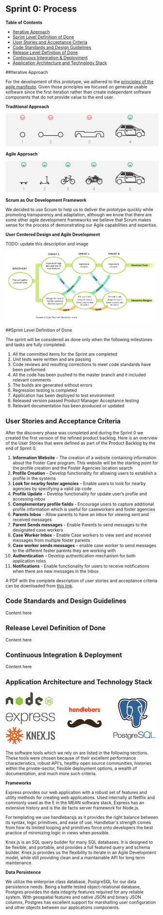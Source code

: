 **Sprint 0: Process**
============

**Table of Contents**

  * [Iterative Approach](#agile-approach)  
  * [Sprint Level Definition of Done](#sprint-done-definition)
  * [User Stories and Acceptance Criteria](#user-stories)
  * [Code Standards and Design Guidelines](#code-design)
  * [Release Level Definition of Done](#done-definition)
  * [Continuous Integration & Deployment ](#ci_cd)
  * [Application Architecture and Technology Stack ](#arch-tech)
  
##Iterative Approach <a id="agile-approach"></a>

For the development of this prototype, we adhered to the [principles of the agile manifesto](http://www.agilemanifesto.org/principles.html). Given those principles we focused on generate usable software since the first iteration rather than create independent software components that do not provide value to the end user.

**Traditional Approach**

![Traditional Approach](/docs/sprint_0/process/images/traditionalapproach.png)

**Agile Approach**

![Agile Approach](/docs/sprint_0/process/images/agileapproach.png)

**Scrum as Our Development Framework**

We decided to use Scrum to help us to deliver the prototype quickly while promoting transparency and adaptation, although we know that there are some other agile development frameworks we believe that Scrum makes sense for the process of demonstrating our Agile capabilities and expertise.

**User Centered Design and Agile Development**

TODO: update this description and image 

![SymSoft Process](/docs/sprint_0/process/images/ourprocess.png)

##Sprint Level Definition of Done <a id="sprint-done-definition"></a>

The sprint will be considered as done only when the following milestones and tasks are fully completed: 

1. All the committed items for the Sprint are completed
2. Unit tests were written and are passing
3. Code reviews and resulting corrections to meet code standards have been performed
4. All the code has been pushed to the master branch and it included relevant comments
5. The builds are generated without errors
6. Regression testing is completed
7. Application has been deployed to test environment 
8. Released version passed Product Manager Acceptance testing
9. Relevant documentation has been produced or updated

## User Stories and Acceptance Criteria <a id="user-stories"></a>

After the discovery phase was completed and during the Sprint 0 we created the first version of the refined product backlog. Here is an overview of the User Stories that were defined as part of the Product Backlog by the end of Sprint 0.  

1. **Information Website** – The creation of a website containing information about the Foster Care program. This website will be the starting point for the profile creation and the Foster Agencies location search
2. **Profile Creation** – Develop functionality for allowing users to establish a profile in the systems
3. **Look for nearby foster agencies** – Enable users to look for nearby agencies by specifying a valid zip code
4. **Profile Update** – Develop functionality for update user’s profile and accessing inbox
5. **Complementary profile fields** - Encourage users to capture additional profile information which is useful for caseworkers and foster agencies
6. **Parents Inbox** - Allow parents to have an inbox for viewing sent and received messages
7. **Parent Sends messages** - Enable Parents to send messages to the designated case workers
8. **Case Worker Inbox** - Enable Case workers to view sent and received messages from multiple foster parents
9. **Case worker sends messages** – enable case worker to send messages to the different foster parents they are working with
10. **Authentication** – Develop authentication mechanism for both application roles
11. **Notifications** -  Enable functionality for users to receive notifications when there are new messages in the Inbox

A PDF with the complete description of user stories and acceptance criteria can be downloaded from [this link](/docs/sprint_0/process/pdfs/initial-product-backlog.pdf).


## Code Standards and Design Guidelines <a id="code-design"></a>
Content here

## Release Level Definition of Done <a id="done-definition"></a>
Content here

## Continuous Integration & Deployment <a id="ci_cd"></a>
Content here

## Application Architecture and Technology Stack <a id="arch-tech"></a> 

![Technology Stack](/docs/sprint_0/process/images/logocollage.png)

The software tools which we rely on are listed in the following sections. These tools were chosen because of their excellent performance characteristics, robust API's, healthy open source communities, histories within the private-sector, flexible deployment options, a wealth of documentation, and much more such criteria.

**Frameworks**

Express provides our web application with a robust set of features and utility methods for creating web applications. Used internally at Netflix and commonly used as the E in the MEAN software stack, Express has an extensive history and is the de facto server framework for Node.js.

For templating we use handlebarsjs as it provides the right balance between its syntax, logic primitives, and ease of use. Handlebar's strength comes from how its limited looping and primitives force onto developers the best practice of minimizing logic in views when possible.

Knex.js is an SQL query builder for many SQL databases. It is designed to be flexible, and portable, and provides a full featured query and schema builder. Knex.js provides us the flexibility to iterate in an Agile Development model, while still providing clean and a maintainable API for long term maintenance.

**Data Persistence**

We utilize the enterprise class database, PostgreSQL for our data persistence needs. Being a battle tested object-relational database, Postgres provides the data integrity features required for any reliable system. With geospatial features and native JSON and binary JSON columns, Postgres has excellent support for marshalling user configuration and other objects between our applications components.
